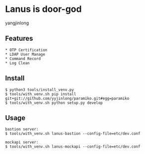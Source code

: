 Lanus is door-god
=================
yangjinlong


## Features

    * OTP Certification
    * LDAP User Manage
    * Command Record
    * Log Clean


## Install

    $ python3 tools/install_venv.py
    $ tools/with_venv.sh pip install git+git://github.com/yyjinlong/paramiko.git#egg=paramiko
    $ tools/with_venv.sh python setup.py develop


## Usage

    bastion server:
    $ tools/with_venv.sh lanus-bastion --config-file=etc/dev.conf

    mockapi server:
    $ tools/with_venv.sh lanus-mockapi --config-file=etc/dev.conf
